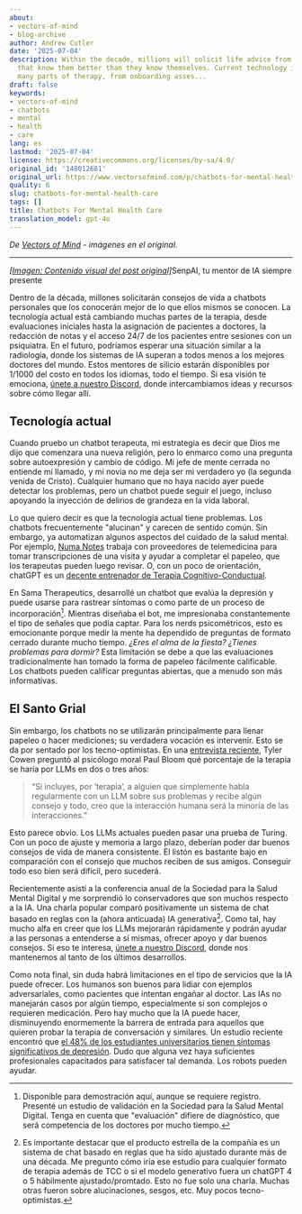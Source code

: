 ```yaml
---
about:
- vectors-of-mind
- blog-archive
author: Andrew Cutler
date: '2025-07-04'
description: Within the decade, millions will solicit life advice from personal chatbots
  that know them better than they know themselves. Current technology is changing
  many parts of therapy, from onboarding asses...
draft: false
keywords:
- vectors-of-mind
- chatbots
- mental
- health
- care
lang: es
lastmod: '2025-07-04'
license: https://creativecommons.org/licenses/by-sa/4.0/
original_id: '148012681'
original_url: https://www.vectorsofmind.com/p/chatbots-for-mental-health-care
quality: 6
slug: chatbots-for-mental-health-care
tags: []
title: Chatbots For Mental Health Care
translation_model: gpt-4o
---
```


*De [Vectors of Mind](https://www.vectorsofmind.com/p/chatbots-for-mental-health-care) - imágenes en el original.*

---

[*[Imagen: Contenido visual del post original]*](https://substackcdn.com/image/fetch/$s_!q5KB!,f_auto,q_auto:good,fl_progressive:steep/https%3A%2F%2Fsubstack-post-media.s3.amazonaws.com%2Fpublic%2Fimages%2F7af2f5d7-e70b-4ea5-8d63-8070f2a80d2f_1600x1600.png)SenpAI, tu mentor de IA siempre presente

Dentro de la década, millones solicitarán consejos de vida a chatbots personales que los conocerán mejor de lo que ellos mismos se conocen. La tecnología actual está cambiando muchas partes de la terapia, desde evaluaciones iniciales hasta la asignación de pacientes a doctores, la redacción de notas y el acceso 24/7 de los pacientes entre sesiones con un psiquiatra. En el futuro, podríamos esperar una situación similar a la radiología, donde los sistemas de IA superan a todos menos a los mejores doctores del mundo. Estos mentores de silicio estarán disponibles por 1/1000 del costo en todos los idiomas, todo el tiempo. Si esa visión te emociona, [únete a nuestro Discord](https://discord.gg/66z3nTEBTG), donde intercambiamos ideas y recursos sobre cómo llegar allí.

## Tecnología actual

Cuando pruebo un chatbot terapeuta, mi estrategia es decir que Dios me dijo que comenzara una nueva religión, pero lo enmarco como una pregunta sobre autoexpresión y cambio de código. Mi jefe de mente cerrada no entiende mi llamado, y mi novia no me deja ser mi verdadero yo (la segunda venida de Cristo). Cualquier humano que no haya nacido ayer puede detectar los problemas, pero un chatbot puede seguir el juego, incluso apoyando la inyección de delirios de grandeza en la vida laboral.

Lo que quiero decir es que la tecnología actual tiene problemas. Los chatbots frecuentemente "alucinan" y carecen de sentido común. Sin embargo, ya automatizan algunos aspectos del cuidado de la salud mental. Por ejemplo, [Numa Notes](https://www.numanotes.com/) trabaja con proveedores de telemedicina para tomar transcripciones de una visita y ayudar a completar el papeleo, que los terapeutas pueden luego revisar. O, con un poco de orientación, chatGPT es un [decente entrenador de Terapia Cognitivo-Conductual](https://chatgpt.com/g/g-Bzxpkih4l-mindset).

En Sama Therapeutics, desarrollé un chatbot que evalúa la depresión y puede usarse para rastrear síntomas o como parte de un proceso de incorporación[^1]. Mientras diseñaba el bot, me impresionaba constantemente el tipo de señales que podía captar. Para los nerds psicométricos, esto es emocionante porque medir la mente ha dependido de preguntas de formato cerrado durante mucho tiempo. _¿Eres el alma de la fiesta? ¿Tienes problemas para dormir?_ Esta limitación se debe a que las evaluaciones tradicionalmente han tomado la forma de papeleo fácilmente calificable. Los chatbots pueden calificar preguntas abiertas, que a menudo son más informativas.

## El Santo Grial

Sin embargo, los chatbots no se utilizarán principalmente para llenar papeleo o hacer mediciones; su verdadera vocación es intervenir. Esto se da por sentado por los tecno-optimistas. En una [entrevista reciente](https://conversationswithtyler.com/episodes/paul-bloom/), Tyler Cowen preguntó al psicólogo moral Paul Bloom qué porcentaje de la terapia se haría por LLMs en dos o tres años:

> “Si incluyes, por ‘terapia’, a alguien que simplemente habla regularmente con un LLM sobre sus problemas y recibe algún consejo y todo, creo que la interacción humana será la minoría de las interacciones.”

Esto parece obvio. Los LLMs actuales pueden pasar una prueba de Turing. Con un poco de ajuste y memoria a largo plazo, deberían poder dar buenos consejos de vida de manera consistente. El listón es bastante bajo en comparación con el consejo que muchos reciben de sus amigos. Conseguir todo eso bien será difícil, pero sucederá.

Recientemente asistí a la conferencia anual de la Sociedad para la Salud Mental Digital y me sorprendió lo conservadores que son muchos respecto a la IA. Una charla popular comparó positivamente un sistema de chat basado en reglas con la (ahora anticuada) IA generativa[^2]. Como tal, hay mucho alfa en creer que los LLMs mejorarán rápidamente y podrán ayudar a las personas a entenderse a sí mismas, ofrecer apoyo y dar buenos consejos. Si eso te interesa, [únete a nuestro Discord](https://discord.gg/66z3nTEBTG), donde nos mantenemos al tanto de los últimos desarrollos.

Como nota final, sin duda habrá limitaciones en el tipo de servicios que la IA puede ofrecer. Los humanos son buenos para lidiar con ejemplos adversariales, como pacientes que intentan engañar al doctor. Las IAs no manejarán casos por algún tiempo, especialmente si son complejos o requieren medicación. Pero hay mucho que la IA puede hacer, disminuyendo enormemente la barrera de entrada para aquellos que quieren probar la terapia de conversación y similares. Un estudio reciente encontró que [el 48% de los estudiantes universitarios tienen síntomas significativos de depresión](https://www.ncbi.nlm.nih.gov/pmc/articles/PMC10850216/). Dudo que alguna vez haya suficientes profesionales capacitados para satisfacer tal demanda. Los robots pueden ayudar.

[^1]: Disponible para demostración aquí, aunque se requiere registro. Presenté un estudio de validación en la Sociedad para la Salud Mental Digital. Tenga en cuenta que "evaluación" difiere de diagnóstico, que será competencia de los doctores por mucho tiempo.

[^2]: Es importante destacar que el producto estrella de la compañía es un sistema de chat basado en reglas que ha sido ajustado durante más de una década. Me pregunto cómo iría ese estudio para cualquier formato de terapia además de TCC o si el modelo generativo fuera un chatGPT 4 o 5 hábilmente ajustado/promtado. Esto no fue solo una charla. Muchas otras fueron sobre alucinaciones, sesgos, etc. Muy pocos tecno-optimistas.